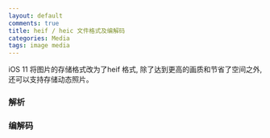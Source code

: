 ```yaml
---
layout: default
comments: true
title: heif / heic 文件格式及编解码
categories: Media
tags: image media
---
```


iOS 11 将图片的存储格式改为了heif 格式, 除了达到更高的画质和节省了空间之外, 还可以支持存储动态照片。

### 解析

### 编解码

